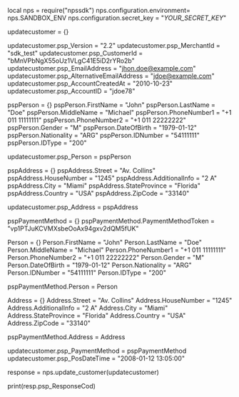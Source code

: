 local nps = require("npssdk")
nps.configuration.environment= nps.SANDBOX_ENV
nps.configuration.secret_key = "_YOUR_SECRET_KEY_"


updatecustomer = {}

updatecustomer.psp_Version = "2.2"
updatecustomer.psp_MerchantId = "sdk_test"
updatecustomer.psp_CustomerId = "bMnVPbNgX55oUz1VLgC41E5iD2rYRo2b"
updatecustomer.psp_EmailAddress = "jhon.doe@example.com"
updatecustomer.psp_AlternativeEmailAddress = "jdoe@example.com"
updatecustomer.psp_AccountCreatedAt = "2010-10-23"
updatecustomer.psp_AccountID = "jdoe78"

pspPerson = {}
pspPerson.FirstName = "John"
pspPerson.LastName = "Doe"
pspPerson.MiddleName = "Michael"
pspPerson.PhoneNumber1 = "+1 011 11111111"
pspPerson.PhoneNumber2 = "+1 011 22222222"
pspPerson.Gender = "M"
pspPerson.DateOfBirth = "1979-01-12"
pspPerson.Nationality = "ARG"
pspPerson.IDNumber = "54111111"
pspPerson.IDType = "200"

updatecustomer.psp_Person = pspPerson

pspAddress = {}
pspAddress.Street = "Av. Collins"
pspAddress.HouseNumber = "1245"
pspAddress.AdditionalInfo = "2 A"
pspAddress.City = "Miami"
pspAddress.StateProvince = "Florida"
pspAddress.Country = "USA"
pspAddress.ZipCode = "33140"

updatecustomer.psp_Address = pspAddress

pspPaymentMethod = {}
pspPaymentMethod.PaymentMethodToken = "vp1PTJuKCVMXsbeOoAx94gxv2dQM5fUK"

Person = {}
Person.FirstName = "John"
Person.LastName = "Doe"
Person.MiddleName = "Michael"
Person.PhoneNumber1 = "+1 011 11111111"
Person.PhoneNumber2 = "+1 011 22222222"
Person.Gender = "M"
Person.DateOfBirth = "1979-01-12"
Person.Nationality = "ARG"
Person.IDNumber = "54111111"
Person.IDType = "200"

pspPaymentMethod.Person = Person

Address = {}
Address.Street = "Av. Collins"
Address.HouseNumber = "1245"
Address.AdditionalInfo = "2 A"
Address.City = "Miami"
Address.StateProvince = "Florida"
Address.Country = "USA"
Address.ZipCode = "33140"

pspPaymentMethod.Address = Address

updatecustomer.psp_PaymentMethod = pspPaymentMethod
updatecustomer.psp_PosDateTime = "2008-01-12 13:05:00"

response = nps.update_customer(updatecustomer)

print(resp.psp_ResponseCod)
